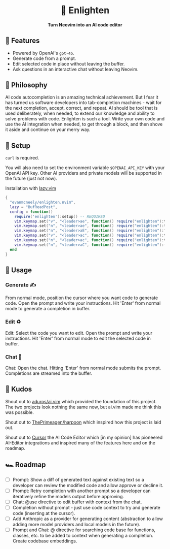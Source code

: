 <div align="center">

# 🤖 Enlighten

#### Turn Neovim into an AI code editor

</div>

## 🥖 Features

- Powered by OpenAI's `gpt-4o`.
- Generate code from a prompt.
- Edit selected code in place without leaving the buffer.
- Ask questions in an interactive chat without leaving Neovim.

## 📖 Philosophy

AI code autocompletion is an amazing technical achievement. But I fear it has turned us software developers into tab-completion machines - wait for the next completion, accept, correct, and repeat. AI should be tool that is used deliberately, when needed, to extend our knowledge and ability to solve problems with code. Enlighten is such a tool. Write your own code and use the AI integration when needed, to get through a block, and then shove it aside and continue on your merry way.

## 💾 Setup

`curl` is required.

You will also need to set the environment variable `$OPENAI_API_KEY` with your OpenAI API key. Other AI providers and private models will be supported in the future (just not now).

Installation with [lazy.vim](https://github.com/folke/lazy.nvim)

```lua
{
  "evanmcneely/enlighten.nvim",
  lazy = "BufReadPost",
  config = function()
    require('enlighten'):setup() -- REQUIRED
    vim.keymap.set("v", "<leader>ae", function() require("enlighten"):toggle_prompt() end)
    vim.keymap.set("n", "<leader>ae", function() require("enlighten"):toggle_prompt() end)
    vim.keymap.set("n", "<leader>aE", function() require("enlighten"):focus_prompt() end)
    vim.keymap.set("v", "<leader>ac", function() require("enlighten"):toggle_chat() end)
    vim.keymap.set("n", "<leader>ac", function() require("enlighten"):toggle_chat() end)
    vim.keymap.set("n", "<leader>aC", function() require("enlighten"):focus_chat() end)
  end
}
```

## 📖 Usage

### Generate ✍️

From normal mode, position the cursor where you want code to generate code. Open the prompt and write your instructions. Hit 'Enter' from normal mode to generate a completion in buffer.

### Edit ♻️

Edit: Select the code you want to edit. Open the prompt and write your instructions. Hit 'Enter' from normal mode to edit the selected code in buffer.

### Chat 💬

Chat: Open the chat. Hitting 'Enter' from normal mode submits the prompt. Completions are streamed into the buffer.

## 🌠 Kudos

Shout out to [aduros/ai.vim](https://github.com/aduros/ai.vim) which provided the foundation of this project. The two projects look nothing the same now, but ai.vim made me think this was possible.

Shout out to [ThePrimeagen/harpoon](https://github.com/ThePrimeagen/harpoon/tree/harpoon2) which inspired how this project is laid out.

Shout out to [Cursor](https://www.cursor.com/) the AI Code Editor which [in my opinion] has pioneered AI-Editor integrations and inspired many of the features here and on the roadmap.

## 🏎️ Roadmap

- [ ] Prompt: Show a diff of generated text against existing text so a developer can review the modified code and allow approve or decline it.
- [ ] Prompt: Retry completion with another prompt so a developer can iteratively refine the models output before approving.
- [ ] Chat: @use directive to edit buffer with context from the chat.
- [ ] Completion without prompt - just use code context to try and generate code (inserting at the cursor).
- [ ] Add Anthropic as a provider for generating content (abstraction to allow adding more model providers and local models in the future).
- [ ] Prompt and Chat: @ directive for searching code base for functions, classes, etc. to be added to context when generating a completion. Create codebase embeddings.

